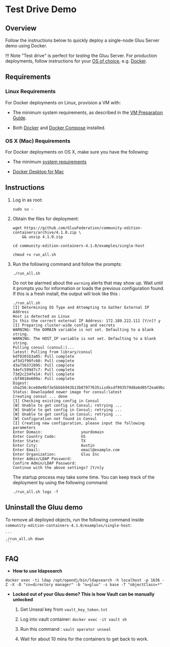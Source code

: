 # Test Drive Demo

## Overview

Follow the instructions below to quickly deploy a single-node Gluu Server demo using Docker. 

!!! Note
    "Test drive" is perfect for *testing* the Gluu Server. For production deployments, follow instructions for your [OS of choice](./index.md#supported-operating-systems), e.g. [Docker](./install-docker.md).  

## Requirements

### Linux Requirements

For Docker deployments on Linux, provision a VM with: 

- The minimum system requirements, as described in the [VM Preparation Guide](../installation-guide/index.md#system-requirements). 

- Both [Docker](https://docs.docker.com/install/linux/docker-ce/ubuntu/#install-using-the-convenience-script) and [Docker Compose](https://docs.docker.com/compose/install/#install-compose) installed. 

### OS X (Mac) Requirements

For Docker deployments on OS X, make sure you have the following:

- The minimum [system requirements](https://docs.docker.com/docker-for-mac/install/)

- [Docker Desktop for Mac](https://hub.docker.com/editions/community/docker-ce-desktop-mac) 

## Instructions

1. Log in as root:

    ```
    sudo su -
    ```

1. Obtain the files for deployment:
    
    ```
    wget https://github.com/GluuFederation/community-edition-containers/archive/4.1.0.zip \
        && unzip 4.1.0.zip
    ```
    
    ```
    cd community-edition-containers-4.1.0/examples/single-host
    ```
    
    ```
    chmod +x run_all.sh
    ```   

1.  Run the following command and follow the prompts:

    ```
    ./run_all.sh
    ```
    
    Do not be alarmed about the `warning` alerts that may show up. Wait until it prompts you for information or loads the previous configuration found. If this is a fresh install, the output will look like this :

    ```
    ./run_all.sh
    [I] Determining OS Type and Attempting to Gather External IP Address
    Host is detected as Linux
    Is this the correct external IP Address: 172.189.222.111 [Y/n]? y
    [I] Preparing cluster-wide config and secrets
    WARNING: The DOMAIN variable is not set. Defaulting to a blank string.
    WARNING: The HOST_IP variable is not set. Defaulting to a blank string.
    Pulling consul (consul:)...
    latest: Pulling from library/consul
    bdf0201b3a05: Pull complete
    af3d1f90fc60: Pull complete
    d3a756372895: Pull complete
    54efc599d7c7: Pull complete
    73d2c234fe14: Pull complete
    cbf8018e609a: Pull complete
    Digest: sha256:bce60e9bf3e5bbbb943b13b87077635iisdksdf993579d8a6d05f2ea69bccd
    Status: Downloaded newer image for consul:latest
    Creating consul ... done
    [I] Checking existing config in Consul
    [W] Unable to get config in Consul; retrying ...
    [W] Unable to get config in Consul; retrying ...
    [W] Unable to get config in Consul; retrying ...
    [W] Configuration not found in Consul
    [I] Creating new configuration, please input the following parameters
    Enter Domain:                 yourdomain
    Enter Country Code:           US
    Enter State:                  TX
    Enter City:                   Austin
    Enter Email:                  email@example.com
    Enter Organization:           Gluu Inc
    Enter Admin/LDAP Password:
    Confirm Admin/LDAP Password:
    Continue with the above settings? [Y/n]y
    ```

    The startup process may take some time. You can keep track of the deployment by using the following command:
    
    ```
    ./run_all.sh logs -f
    ```
    
## Uninstall the Gluu demo

To remove all deployed objects, run the following command inside `community-edition-containers-4.1.0/examples/single-host`: 
    
    ```
    ./run_all.sh down
    ```

## FAQ

- **How to use ldapsearch**

```
docker exec -ti ldap /opt/opendj/bin/ldapsearch -h localhost -p 1636 -Z -X -D "cn=directory manager" -b "o=gluu" -s base -T "objectClass=*"
```

- **Locked out of your Gluu demo? This is how Vault can be manually unlocked**

   1. Get Unseal key from `vault_key_token.txt`
   
   1. Log into vault container: `docker exec -it vault sh`
   
   1. Run this command : `vault operator unseal`
   
   1. Wait for about 10 mins for the containers to get back to work. 
